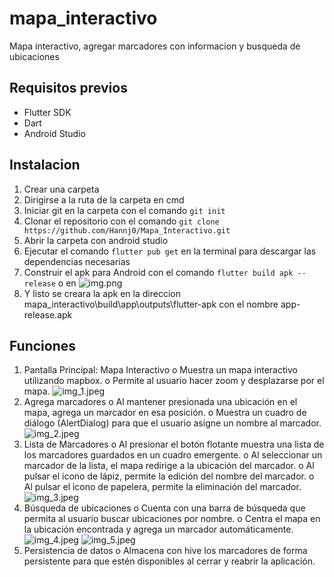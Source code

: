 # mapa_interactivo

Mapa interactivo, agregar marcadores con informacion y busqueda de ubicaciones

## Requisitos previos

- Flutter SDK
- Dart
- Android Studio

## Instalacion

1. Crear una carpeta
2. Dirigirse a la ruta de la carpeta en cmd
3. Iniciar git en la carpeta con el comando ```git init```
4. Clonar el repositorio con el comando ```git clone https://github.com/Hannj0/Mapa_Interactivo.git```
5. Abrir la carpeta con android studio
6. Ejecutar el comando ```flutter pub get``` en la terminal para descargar las dependencias necesarias
7. Construir el apk para Android con el comando ```flutter build apk --release``` o en ![img.png](img.png)
8. Y listo se creara la apk en la direccion mapa_interactivo\build\app\outputs\flutter-apk con el nombre app-release.apk

## Funciones

1. Pantalla Principal: Mapa Interactivo
   o Muestra un mapa interactivo utilizando mapbox.
   o Permite al usuario hacer zoom y desplazarse por el mapa.
   ![img_1.jpeg](img_1.jpeg)
2. Agrega marcadores
   o Al mantener presionada una ubicación en el mapa, agrega un marcador en esa posición.
   o Muestra un cuadro de diálogo (AlertDialog) para que el usuario asigne un nombre al marcador.
   ![img_2.jpeg](img_2.jpeg)
3. Lista de Marcadores
   o Al presionar el botón flotante muestra una lista de los marcadores guardados en un cuadro emergente.
   o Al seleccionar un marcador de la lista, el mapa redirige a la ubicación del marcador.
   o Al pulsar el icono de lápiz, permite la edición del nombre del marcador.
   o Al pulsar el icono de papelera, permite la eliminación del marcador.
   ![img_3.jpeg](img_3.jpeg)
4. Búsqueda de ubicaciones
   o Cuenta con una barra de búsqueda que permita al usuario buscar ubicaciones por nombre.
   o Centra el mapa en la ubicación encontrada y agrega un marcador automáticamente.
   ![img_4.jpeg](img_4.jpeg) ![img_5.jpeg](img_5.jpeg)
5. Persistencia de datos
   o Almacena con hive los marcadores de forma persistente para que estén disponibles al cerrar y reabrir la aplicación.
